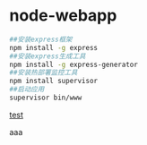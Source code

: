 # node-webapp

```bash
##安装express框架
npm install -g express
##安装express生成工具
npm install -g express-generator
##安装热部署监控工具
npm install supervisor
##启动应用
supervisor bin/www
```

[test](#test)

<a id="test">aaa</a>
